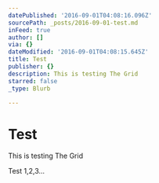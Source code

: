 ```yaml
---
datePublished: '2016-09-01T04:08:16.096Z'
sourcePath: _posts/2016-09-01-test.md
inFeed: true
author: []
via: {}
dateModified: '2016-09-01T04:08:15.645Z'
title: Test
publisher: {}
description: This is testing The Grid
starred: false
_type: Blurb

---
```

# Test

This is testing The Grid

Test 1,2,3...